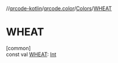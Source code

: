 //[qrcode-kotlin](../../../index.md)/[qrcode.color](../index.md)/[Colors](index.md)/[WHEAT](-w-h-e-a-t.md)

# WHEAT

[common]\
const val [WHEAT](-w-h-e-a-t.md): [Int](https://kotlinlang.org/api/latest/jvm/stdlib/kotlin/-int/index.html)
